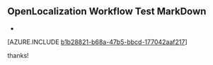 ## OpenLocalization Workflow Test MarkDown
* 

[AZURE.INCLUDE [b1b28821-b68a-47b5-bbcd-177042aaf217](calleeMd1.md)]

 
thanks!